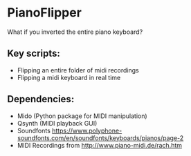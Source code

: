 # PianoFlipper

What if you inverted the entire piano keyboard?

## Key scripts:
- Flipping an entire folder of midi recordings
- Flipping a midi keyboard in real time

## Dependencies:
- Mido (Python package for MIDI manipulation)
- Qsynth (MIDI playback GUI)
- Soundfonts https://www.polyphone-soundfonts.com/en/soundfonts/keyboards/pianos/page-2
- MIDI Recordings from http://www.piano-midi.de/rach.htm
